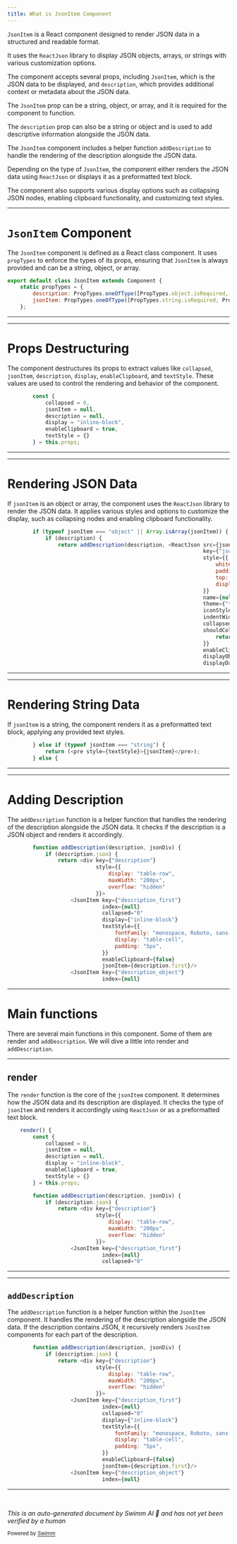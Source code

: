 ```yaml
---
title: What is JsonItem Component
---
```

<SwmToken path="src/components/JsonItem.js" pos="6:6:6" line-data="export default class JsonItem extends Component {">`JsonItem`</SwmToken> is a React component designed to render JSON data in a structured and readable format.

It uses the <SwmToken path="src/components/JsonItem.js" pos="89:9:9" line-data="                return addDescription(description, &lt;ReactJson src={jsonItem}">`ReactJson`</SwmToken> library to display JSON objects, arrays, or strings with various customization options.

The component accepts several props, including <SwmToken path="src/components/JsonItem.js" pos="6:6:6" line-data="export default class JsonItem extends Component {">`JsonItem`</SwmToken>, which is the JSON data to be displayed, and <SwmToken path="src/components/JsonItem.js" pos="8:1:1" line-data="        description: PropTypes.oneOfType([PropTypes.object.isRequired, PropTypes.string.isRequired]),">`description`</SwmToken>, which provides additional context or metadata about the JSON data.

The <SwmToken path="src/components/JsonItem.js" pos="6:6:6" line-data="export default class JsonItem extends Component {">`JsonItem`</SwmToken> prop can be a string, object, or array, and it is required for the component to function.

The <SwmToken path="src/components/JsonItem.js" pos="8:1:1" line-data="        description: PropTypes.oneOfType([PropTypes.object.isRequired, PropTypes.string.isRequired]),">`description`</SwmToken> prop can also be a string or object and is used to add descriptive information alongside the JSON data.

The <SwmToken path="src/components/JsonItem.js" pos="6:6:6" line-data="export default class JsonItem extends Component {">`JsonItem`</SwmToken> component includes a helper function <SwmToken path="src/components/JsonItem.js" pos="22:3:3" line-data="        function addDescription(description, jsonDiv) {">`addDescription`</SwmToken> to handle the rendering of the description alongside the JSON data.

Depending on the type of <SwmToken path="src/components/JsonItem.js" pos="6:6:6" line-data="export default class JsonItem extends Component {">`JsonItem`</SwmToken>, the component either renders the JSON data using <SwmToken path="src/components/JsonItem.js" pos="89:9:9" line-data="                return addDescription(description, &lt;ReactJson src={jsonItem}">`ReactJson`</SwmToken> or displays it as a preformatted text block.

The component also supports various display options such as collapsing JSON nodes, enabling clipboard functionality, and customizing text styles.

<SwmSnippet path="/src/components/JsonItem.js" line="6">

---

# <SwmToken path="src/components/JsonItem.js" pos="6:6:6" line-data="export default class JsonItem extends Component {">`JsonItem`</SwmToken> Component

The <SwmToken path="src/components/JsonItem.js" pos="6:6:6" line-data="export default class JsonItem extends Component {">`JsonItem`</SwmToken> component is defined as a React class component. It uses <SwmToken path="src/components/JsonItem.js" pos="7:3:3" line-data="    static propTypes = {">`propTypes`</SwmToken> to enforce the types of its props, ensuring that <SwmToken path="src/components/JsonItem.js" pos="6:6:6" line-data="export default class JsonItem extends Component {">`JsonItem`</SwmToken> is always provided and can be a string, object, or array.

```javascript
export default class JsonItem extends Component {
    static propTypes = {
        description: PropTypes.oneOfType([PropTypes.object.isRequired, PropTypes.string.isRequired]),
        jsonItem: PropTypes.oneOfType([PropTypes.string.isRequired, PropTypes.object.isRequired, PropTypes.array.isRequired]).isRequired,
    };
```

---

</SwmSnippet>

<SwmSnippet path="/src/components/JsonItem.js" line="13">

---

# Props Destructuring

The component destructures its props to extract values like <SwmToken path="src/components/JsonItem.js" pos="14:1:1" line-data="            collapsed = 0,">`collapsed`</SwmToken>, <SwmToken path="src/components/JsonItem.js" pos="15:1:1" line-data="            jsonItem = null,">`jsonItem`</SwmToken>, <SwmToken path="src/components/JsonItem.js" pos="16:1:1" line-data="            description = null,">`description`</SwmToken>, <SwmToken path="src/components/JsonItem.js" pos="17:1:1" line-data="            display = &quot;inline-block&quot;,">`display`</SwmToken>, <SwmToken path="src/components/JsonItem.js" pos="18:1:1" line-data="            enableClipboard = true,">`enableClipboard`</SwmToken>, and <SwmToken path="src/components/JsonItem.js" pos="19:1:1" line-data="            textStyle = {}">`textStyle`</SwmToken>. These values are used to control the rendering and behavior of the component.

```javascript
        const {
            collapsed = 0,
            jsonItem = null,
            description = null,
            display = "inline-block",
            enableClipboard = true,
            textStyle = {}
        } = this.props;
```

---

</SwmSnippet>

<SwmSnippet path="/src/components/JsonItem.js" line="87">

---

# Rendering JSON Data

If <SwmToken path="src/components/JsonItem.js" pos="87:6:6" line-data="        if (typeof jsonItem === &quot;object&quot; || Array.isArray(jsonItem)) {">`jsonItem`</SwmToken> is an object or array, the component uses the <SwmToken path="src/components/JsonItem.js" pos="89:9:9" line-data="                return addDescription(description, &lt;ReactJson src={jsonItem}">`ReactJson`</SwmToken> library to render the JSON data. It applies various styles and options to customize the display, such as collapsing nodes and enabling clipboard functionality.

```javascript
        if (typeof jsonItem === "object" || Array.isArray(jsonItem)) {
            if (description) {
                return addDescription(description, <ReactJson src={jsonItem}
                                                              key={"json"}
                                                              style={{
                                                                  whiteSpace: "nowrap",
                                                                  paddingTop: "6px",
                                                                  top: "-2px",
                                                                  display: display,
                                                              }}
                                                              name={null}
                                                              theme={"tomorrow"}
                                                              iconStyle={"triangle"}
                                                              indentWidth={4}
                                                              collapsed={collapsed != null ? collapsed : 0}
                                                              shouldCollapse={() => {
                                                                  return false
                                                              }}
                                                              enableClipboard={enableClipboard}
                                                              displayObjectSize={false}
                                                              displayDataTypes={false}
```

---

</SwmSnippet>

<SwmSnippet path="/src/components/JsonItem.js" line="135">

---

# Rendering String Data

If <SwmToken path="src/components/JsonItem.js" pos="135:10:10" line-data="        } else if (typeof jsonItem === &quot;string&quot;) {">`jsonItem`</SwmToken> is a string, the component renders it as a preformatted text block, applying any provided text styles.

```javascript
        } else if (typeof jsonItem === "string") {
            return (<pre style={textStyle}>{jsonItem}</pre>);
        } else {
```

---

</SwmSnippet>

<SwmSnippet path="/src/components/JsonItem.js" line="22">

---

# Adding Description

The <SwmToken path="src/components/JsonItem.js" pos="22:3:3" line-data="        function addDescription(description, jsonDiv) {">`addDescription`</SwmToken> function is a helper function that handles the rendering of the description alongside the JSON data. It checks if the description is a JSON object and renders it accordingly.

```javascript
        function addDescription(description, jsonDiv) {
            if (description.json) {
                return <div key={"description"}
                            style={{
                                display: "table-row",
                                maxWidth: "200px",
                                overflow: "hidden"
                            }}>
                    <JsonItem key={"description_first"}
                              index={null}
                              collapsed="0"
                              display={"inline-block"}
                              textStyle={{
                                  fontFamily: "monospace, Roboto, sans-serif",
                                  display: "table-cell",
                                  padding: "5px",
                              }}
                              enableClipboard={false}
                              jsonItem={description.first}/>
                    <JsonItem key={"description_object"}
                              index={null}
```

---

</SwmSnippet>

# Main functions

There are several main functions in this component. Some of them are render and <SwmToken path="src/components/JsonItem.js" pos="22:3:3" line-data="        function addDescription(description, jsonDiv) {">`addDescription`</SwmToken>. We will dive a little into render and <SwmToken path="src/components/JsonItem.js" pos="22:3:3" line-data="        function addDescription(description, jsonDiv) {">`addDescription`</SwmToken>.

<SwmSnippet path="/src/components/JsonItem.js" line="12">

---

## render

The <SwmToken path="src/components/JsonItem.js" pos="12:1:1" line-data="    render() {">`render`</SwmToken> function is the core of the <SwmToken path="src/components/JsonItem.js" pos="15:1:1" line-data="            jsonItem = null,">`jsonItem`</SwmToken> component. It determines how the JSON data and its description are displayed. It checks the type of <SwmToken path="src/components/JsonItem.js" pos="15:1:1" line-data="            jsonItem = null,">`jsonItem`</SwmToken> and renders it accordingly using <SwmToken path="src/components/JsonItem.js" pos="89:9:9" line-data="                return addDescription(description, &lt;ReactJson src={jsonItem}">`ReactJson`</SwmToken> or as a preformatted text block.

```javascript
    render() {
        const {
            collapsed = 0,
            jsonItem = null,
            description = null,
            display = "inline-block",
            enableClipboard = true,
            textStyle = {}
        } = this.props;

        function addDescription(description, jsonDiv) {
            if (description.json) {
                return <div key={"description"}
                            style={{
                                display: "table-row",
                                maxWidth: "200px",
                                overflow: "hidden"
                            }}>
                    <JsonItem key={"description_first"}
                              index={null}
                              collapsed="0"
```

---

</SwmSnippet>

<SwmSnippet path="/src/components/JsonItem.js" line="22">

---

## <SwmToken path="src/components/JsonItem.js" pos="22:3:3" line-data="        function addDescription(description, jsonDiv) {">`addDescription`</SwmToken>

The <SwmToken path="src/components/JsonItem.js" pos="22:3:3" line-data="        function addDescription(description, jsonDiv) {">`addDescription`</SwmToken> function is a helper function within the <SwmToken path="src/components/JsonItem.js" pos="30:2:2" line-data="                    &lt;JsonItem key={&quot;description_first&quot;}">`JsonItem`</SwmToken> component. It handles the rendering of the description alongside the JSON data. If the description contains JSON, it recursively renders <SwmToken path="src/components/JsonItem.js" pos="30:2:2" line-data="                    &lt;JsonItem key={&quot;description_first&quot;}">`JsonItem`</SwmToken> components for each part of the description.

```javascript
        function addDescription(description, jsonDiv) {
            if (description.json) {
                return <div key={"description"}
                            style={{
                                display: "table-row",
                                maxWidth: "200px",
                                overflow: "hidden"
                            }}>
                    <JsonItem key={"description_first"}
                              index={null}
                              collapsed="0"
                              display={"inline-block"}
                              textStyle={{
                                  fontFamily: "monospace, Roboto, sans-serif",
                                  display: "table-cell",
                                  padding: "5px",
                              }}
                              enableClipboard={false}
                              jsonItem={description.first}/>
                    <JsonItem key={"description_object"}
                              index={null}
```

---

</SwmSnippet>

&nbsp;

*This is an auto-generated document by Swimm AI 🌊 and has not yet been verified by a human*

<SwmMeta version="3.0.0" repo-id="Z2l0aHViJTNBJTNBbW9ja3NlcnZlci11aSUzQSUzQVN3aW1tLURlbW8=" repo-name="mockserver-ui"><sup>Powered by [Swimm](/)</sup></SwmMeta>
